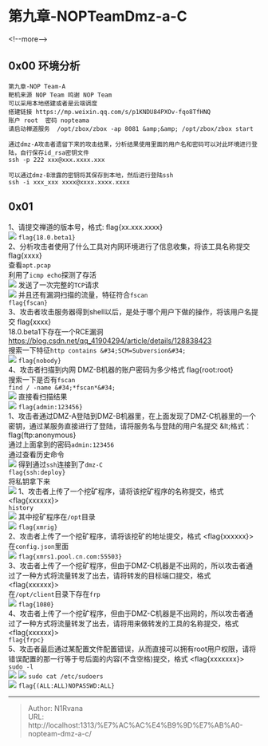 # 第九章-NOPTeamDmz-a-C

  
  
&lt;!--more--&gt;  
## 0x00 环境分析  
```help  
第九章-NOP Team-A  
靶机来源 NOP Team 鸣谢 NOP Team  
可以采用本地搭建或者是云端调度  
搭建链接 https://mp.weixin.qq.com/s/p1KNDU84PXOv-fqo8TfHNQ  
账户 root  密码 nopteama  
请启动禅道服务  /opt/zbox/zbox -ap 8081 &amp;&amp; /opt/zbox/zbox start  
  
通过dmz-A攻击者遗留下来的攻击结果，分析结果使用里面的用户名和密码可以对此环境进行登陆，自行保存id_rsa密钥文件  
ssh -p 222 xxx@xxx.xxxx.xxx  
  
可以通过dmz-B泄露的密钥将其保存到本地，然后进行登陆ssh  
ssh -i xxx_xxx xxxx@xxxx.xxxx.xxxx  
```  
## 0x01  
1、请提交禅道的版本号，格式: flag{xx.xxx.xxxx}  
![](https://picture-1304797147.cos.ap-nanjing.myqcloud.com/picture/202406101438634.png)
`flag{18.0.beta1}`  
2、分析攻击者使用了什么工具对内网环境进行了信息收集，将该工具名称提交 flag{xxxx}  
查看`apt.pcap`  
利用了`icmp echo`探测了存活  
![](https://picture-1304797147.cos.ap-nanjing.myqcloud.com/picture/202406101453469.png)
发送了一次完整的`TCP`请求  
![](https://picture-1304797147.cos.ap-nanjing.myqcloud.com/picture/202406101456969.png)
并且还有漏洞扫描的流量，特征符合`fscan`  
`flag{fscan}`  
3、攻击者攻击服务器得到shell以后，是处于哪个用户下做的操作，将该用户名提交 flag{xxxx}  
18.0.beta1下存在一个RCE漏洞  
https://blog.csdn.net/qq_41904294/article/details/128838423  
搜索一下特征`http contains &#34;SCM=Subversion&#34;`  
![](https://picture-1304797147.cos.ap-nanjing.myqcloud.com/picture/202406101502814.png)
`flag{nobody}`  
4、攻击者扫描到内网 DMZ-B机器的账户密码为多少格式 flag{root:root}  
搜索一下是否有`fscan`  
`find / -name &#34;*fscan*&#34;`  
![](https://picture-1304797147.cos.ap-nanjing.myqcloud.com/picture/202406101503462.png)
直接看扫描结果  
![](https://picture-1304797147.cos.ap-nanjing.myqcloud.com/picture/202406101504148.png)
`flag{admin:123456}`  
1、攻击者通过DMZ-A登陆到DMZ-B机器里，在上面发现了DMZ-C机器里的一个密钥，通过某服务直接进行了登陆，请将服务名与登陆的用户名提交 &amp;lt;格式：flag{ftp:anonymous}  
通过上面拿到的密码`admin:123456`  
通过查看历史命令  
![](https://picture-1304797147.cos.ap-nanjing.myqcloud.com/picture/202406101540248.png)
得到通过`ssh`连接到了`dmz-C`  
`flag{ssh:deploy}`  
将私钥拿下来  
![](https://picture-1304797147.cos.ap-nanjing.myqcloud.com/picture/202406101542227.png)
1、攻击者上传了一个挖矿程序，请将该挖矿程序的名称提交，格式 &lt;flag{xxxxxx}&gt;  
`history`  
![](https://picture-1304797147.cos.ap-nanjing.myqcloud.com/picture/202406101816851.png)
其中挖矿程序在`/opt`目录  
![](https://picture-1304797147.cos.ap-nanjing.myqcloud.com/picture/202406101817053.png)
`flag{xmrig}`  
2、攻击者上传了一个挖矿程序，请将该挖矿的地址提交，格式 &lt;flag{xxxxxx}&gt;  
在`config.json`里面  
![](https://picture-1304797147.cos.ap-nanjing.myqcloud.com/picture/202406101818371.png)
`flag{xmrs1.pool.cn.com:55503}`  
3、攻击者上传了一个挖矿程序，但由于DMZ-C机器是不出网的，所以攻击者通过了一种方式将流量转发了出去，请将转发的目标端口提交，格式 &lt;flag{xxxxxx}&gt;  
在`/opt/client`目录下存在`frp`  
![](https://picture-1304797147.cos.ap-nanjing.myqcloud.com/picture/202406101821699.png)
`flag{1080}`  
4、攻击者上传了一个挖矿程序，但由于DMZ-C机器是不出网的，所以攻击者通过了一种方式将流量转发了出去，请将用来做转发的工具的名称提交，格式 &lt;flag{xxxxxx}&gt;  
`flag{frpc}`  
5、攻击者最后通过某配置文件配置错误，从而直接可以拥有root用户权限，请将错误配置的那一行等于号后面的内容(不含空格)提交，格式 &lt;flag{xxxxxxx}&gt;  
`sudo -l`  
![](https://picture-1304797147.cos.ap-nanjing.myqcloud.com/picture/202406101825399.png)
![](https://picture-1304797147.cos.ap-nanjing.myqcloud.com/picture/202406101825017.png)
`sudo cat /etc/sudoers`  
![](https://picture-1304797147.cos.ap-nanjing.myqcloud.com/picture/202406101827513.png)
`flag{(ALL:ALL)NOPASSWD:ALL}`  
  

---

> Author: N1Rvana  
> URL: http://localhost:1313/%E7%AC%AC%E4%B9%9D%E7%AB%A0-nopteam-dmz-a-c/  


